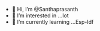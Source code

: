 - 👋 Hi, I’m @Santhaprasanth
- 👀 I’m interested in ...Iot 
- 🌱 I’m currently learning ...Esp-Idf



<!---
Santhaprasanth/Santhaprasanth is a ✨ special ✨ repository because its `README.md` (this file) appears on your GitHub profile.
You can click the Preview link to take a look at your changes.
--->
